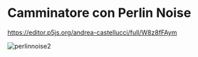# Camminatore con Perlin Noise

https://editor.p5js.org/andrea-castellucci/full/W8z8fFAym

![perlinnoise2](https://user-images.githubusercontent.com/75098849/119203378-2e9e0980-ba93-11eb-9281-8aaf9473204c.jpg)


